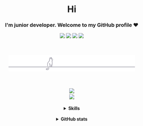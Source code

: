 <h1 align="center">Hi</h1>
<h3 align="center">I'm junior developer. Welcome to my GitHub profile ❤ </h3>
<div id="chat_with_me" align="center">
    <a href="https://discord.gg/#9707" target="blank"><img class="round" src="https://img.shields.io/badge/Discord-%235865F2.svg?style=for-the-badge&logo=discord&logoColor=white" /></a>
    <a href="https://t.me/Night3098" target="blank"><img class="round" src="https://img.shields.io/badge/Telegram-2CA5E0?style=for-the-badge&logo=telegram&logoColor=white"/></a>
    <a href="mailto:night3098game@gmail.com" target="blank"><img class="round" src="https://img.shields.io/badge/Gmail-D14836?style=for-the-badge&logo=gmail&logoColor=white"/></a>
    <a href="https://www.reddit.com/user/Night3098" target="blank"><img class="round" src="https://img.shields.io/badge/Reddit-FF4500?style=for-the-badge&logo=reddit&logoColor=white"/></a>
</div>
<br>
<div id="header" align="center">
    <br><br>
    <img src="gray0_ctp_on_line.svg" width="80%"></img>
    <br><br><br><br>
    <a href="https://discord.com/users/924996294378917938"><img src="https://lanyard-profile-readme.vercel.app/api/924996294378917938?bg=9fcc83&theme=light&hideTimestamp=false&borderRadius=30px&idleMessage=I%20Love%20Anime%20(%20づ◕‿◕%20)づ"/></a>
    <br>
    <a href="https://Nighty3098.github.io/" target="blank"><img class="round" src="https://img.shields.io/badge/My Portfolio-%23a3ca89.svg?style=for-the-badge&logo=git&logoColor=black"/></a>
</div>
<br>
<details>
    <summary align="center"><b>Skills</b></summary>
        <h3 align="center"></h3>
        <br>
        <div class="languages" align="center">
	    <img src="https://skillicons.dev/icons?i=python,c,cpp,markdown,bash,css,html"/>
        </div>
        <h3 align="center"></h3>
        <div class="tools" align="center">
            <img src="https://skillicons.dev/icons?i=neovim,vscode,cmake,sqlite,qt,git,linux"/>
        </div>
</details>
<br>

<details>
    <summary align="center"><b>GitHub stats</b></summary>
    <div class="one" align="center">
	<br>
	<br>
        <img align="center" class="round" src="https://github-readme-stats-git-masterrstaa-rickstaa.vercel.app/api/?username=Nighty3098&show_icons=true&locale=en&hide_border=true&no-frame=true&theme=transparent" width="45%"/>
        <img align="center" class="round" src="https://github-readme-stats-git-masterrstaa-rickstaa.vercel.app/api/top-langs/?username=Nighty3098&show_icons=true&locale=en&no-frame=true&layout=compact&hide_border=true&theme=transparent" width="35%"/> 
    </div>
</details>
<br>
